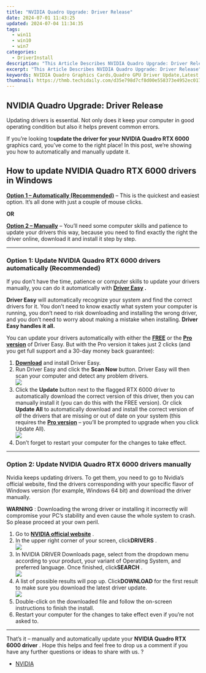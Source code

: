 ```yaml
---
title: "NVIDIA Quadro Upgrade: Driver Release"
date: 2024-07-01 11:43:25
updated: 2024-07-04 11:34:35
tags:
  - win11
  - win10
  - win7
categories:
  - DriverInstall
description: "This Article Describes NVIDIA Quadro Upgrade: Driver Release"
excerpt: "This Article Describes NVIDIA Quadro Upgrade: Driver Release"
keywords: NVIDIA Quadro Graphics Cards,Quadro GPU Driver Update,Latest NVIDIA Quadro Drivers,High-Performance Computing (HPC) with Quadro,Quadro Upgrade Compatibility Guide,NVIDIA Professional Visualization Software,Enhanced Render Performance on Quadro GPUs
thumbnail: https://thmb.techidaily.com/d35e798d7cf8d00e558373e4952ec0178aa0674db22d4cc9c0a2fcdcf78387c6.jpg
---
```


## NVIDIA Quadro Upgrade: Driver Release

 Updating drivers is essential. Not only does it keep your computer in good operating condition but also it helps prevent common errors.

 If you’re looking to**update the driver for your NVIDIA Quadro RTX 6000** graphics card, you’ve come to the right place! In this post, we’re showing you how to automatically and manually update it.

## How to update **NVIDIA Quadro RTX 6000 drivers in Windows**

**[Option 1 – Automatically (Recommended)](#O1)**  – This is the quickest and easiest option. It’s all done with just a couple of mouse clicks.

**OR**

[**Option 2 – Manually**](#O2) – You’ll need some computer skills and patience to update your drivers this way, because you need to find exactly the right the driver online, download it and install it step by step.

---

### Option 1: Update NVIDIA Quadro RTX 6000 drivers automatically (Recommended)

 If you don’t have the time, patience or computer skills to update your drivers manually, you can do it automatically with **[Driver Easy](https://tools.techidaily.com/drivereasy/download/) .**

**Driver Easy** will automatically recognize your system and find the correct drivers for it. You don’t need to know exactly what system your computer is running, you don’t need to risk downloading and installing the wrong driver, and you don’t need to worry about making a mistake when installing. **Driver Easy handles it all.**

 You can update your drivers automatically with either the **[FREE](https://tools.techidaily.com/drivereasy/download/)**  or the **[Pro version](https://tools.techidaily.com/drivereasy/download/)**  of Driver Easy. But with the Pro version it takes just 2 clicks (and you get full support and a 30-day money back guarantee):

1. **[Download](https://tools.techidaily.com/drivereasy/download/)**  and install Driver Easy.
2. Run Driver Easy and click the **Scan Now** button. Driver Easy will then scan your computer and detect any problem drivers.  
![](https://images.drivereasy.com/wp-content/uploads/2021/04/0.png)
3. Click the **Update**  button next to the flagged RTX 6000 driver to automatically download the correct version of this driver, then you can manually install it (you can do this with the FREE version). Or click **Update All** to automatically download and install the correct version of _all_ the drivers that are missing or out of date on your system (this requires the [**Pro version**](https://tools.techidaily.com/drivereasy/download/) – you’ll be prompted to upgrade when you click Update All).  
![](https://images.drivereasy.com/wp-content/uploads/2021/04/1-2.png)
4. Don’t forget to restart your computer for the changes to take effect.

---

### Option 2: Update NVIDIA Quadro RTX 6000 drivers manually

 Nvidia keeps updating drivers. To get them, you need to go to Nvidia’s official website, find the drivers corresponding with your specific flavor of Windows version (for example, Windows 64 bit) and download the driver manually.

**WARNING** : Downloading the wrong driver or installing it incorrectly will compromise your PC’s stability and even cause the whole system to crash. So please proceed at your own peril.

1. Go to **[NVIDIA official website](https://tools.techidaily.com/drivereasy/download/)**  .
2. In the upper right corner of your screen, click**DRIVERS** .  
![](https://images.drivereasy.com/wp-content/uploads/2021/04/d.png)
3. In NVIDIA DRIVER Downloads page, select from the dropdown menu according to your product, your variant of Operating System, and preferred language. Once finished, click**SEARCH** .  
![](https://images.drivereasy.com/wp-content/uploads/2021/04/2-6.png)
4. A list of possible results will pop up. Click**DOWNLOAD** for the first result to make sure you download the latest driver update.  
![](https://images.drivereasy.com/wp-content/uploads/2021/04/DD-1.png)
5. Double-click on the downloaded file and follow the on-screen instructions to finish the install.
6. Restart your computer for the changes to take effect even if you’re not asked to.

---

 That’s it – manually and automatically update your **NVIDIA Quadro RTX 6000 driver** . Hope this helps and feel free to drop us a comment if you have any further questions or ideas to share with us. ?

* [NVIDIA](https://tools.techidaily.com/drivereasy/download/)

<ins class="adsbygoogle"
     style="display:block"
     data-ad-format="autorelaxed"
     data-ad-client="ca-pub-7571918770474297"
     data-ad-slot="1223367746"></ins>



<ins class="adsbygoogle"
     style="display:block"
     data-ad-client="ca-pub-7571918770474297"
     data-ad-slot="8358498916"
     data-ad-format="auto"
     data-full-width-responsive="true"></ins>
